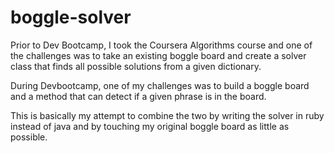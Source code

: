 # boggle-solver

Prior to Dev Bootcamp, I took the Coursera Algorithms course and one of the challenges was to take an existing boggle board and create a solver class that finds all possible solutions from a given dictionary.

During Devbootcamp, one of my challenges was to build a boggle board and a method that can detect if a given phrase is in the board.

This is basically my attempt to combine the two by writing the solver in ruby instead of java and by touching my original boggle board as little as possible. 
